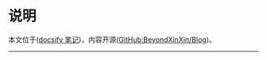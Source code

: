 # 说明

本文位于([docsify 笔记](https://beyondxinxin.github.io/Blog/docsify))，内容开源([GitHub:BeyondXinXin/Blog](https://github.com/BeyondXinXin/Blog))。



---